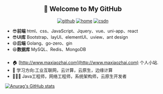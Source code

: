 <h2 align="center">👋 Welcome to My GitHub</h2>
<p align="center">
  <a href="https://github.com/smart33690/"><img src="https://img.shields.io/badge/GitHub-24292e" alt="github"></a>
  <a href="https://maxiaozhai.com/"><img src="https://img.shields.io/badge/home-1-orange" alt="home"></a>
  <a href="https://mayongxing.blog.csdn.net/"><img src="https://img.shields.io/badge/CSDN-cf000e" alt="csdn"></a>
</p>


<!--<img align='right' src="https://cdn.jsdelivr.net/gh/eternidad33/picbed/img/883711.jpg" width="230">-->

- 😎**前端** html、css、JavaScript、Jquery、vue、uni-app、react
- 😎**UI库** Bootstrap、layUI、elementUI、uview、ant design
- 😄**后端** Golang、go-zero、gin
- 😆**数据库** MySQL、Redis、MongoDB

### 

- 🏠 [http://www.maxiaozhai.com](http://www.maxiaozhai.com) 个人小站.
- 📖 学习方向:工业互联网，云计算，云原生，边缘计算
- 👨🏽‍💻 Java工程师，网络工程师，系统架构师，云原生开发者


[![Anurag's GitHub stats](https://github-readme-stats.vercel.app/api?username=yh-zero)](https://github-readme-stats.vercel.app/api?username=yh-zero)
